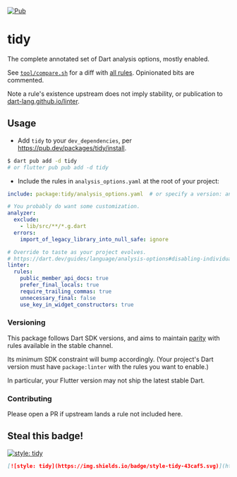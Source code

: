 [![Pub](https://img.shields.io/pub/v/tidy.svg)](https://pub.dev/packages/tidy)

tidy
====

The complete annotated set of Dart analysis options, mostly enabled.

See [`tool/compare.sh`](tool/compare.sh) for a diff with [all rules](https://github.com/dart-lang/linter/blob/master/example/all.yaml).
Opinionated bits are commented.

Note a rule's existence upstream does not imply stability, or publication to [dart-lang.github.io/linter][].

[dart-lang.github.io/linter]: https://dart-lang.github.io/linter/lints/index.html

Usage
-----

- Add `tidy` to your `dev_dependencies`, per <https://pub.dev/packages/tidy/install>.

```sh
$ dart pub add -d tidy
# or flutter pub pub add -d tidy
```

- Include the rules in `analysis_options.yaml` at the root of your project:

```yaml
include: package:tidy/analysis_options.yaml  # or specify a version: analysis_options.1.0.0.yaml

# You probably do want some customization.
analyzer:
  exclude:
    - lib/src/**/*.g.dart
  errors:
    import_of_legacy_library_into_null_safe: ignore

# Override to taste as your project evolves.
# https://dart.dev/guides/language/analysis-options#disabling-individual-rules
linter:
  rules:
    public_member_api_docs: true
    prefer_final_locals: true
    require_trailing_commas: true
    unnecessary_final: false
    use_key_in_widget_constructors: true
```

### Versioning

This package follows Dart SDK versions, and aims to maintain [parity][] with rules available in the stable channel.

Its minimum SDK constraint will bump accordingly.  (Your project's Dart version must have `package:linter` with the rules you want to enable.)

In particular, your Flutter version may not ship the latest stable Dart.

[parity]: https://github.com/dart-lang/sdk/blob/master/CHANGELOG.md#linter-1

### Contributing

Please open a PR if upstream lands a rule not included here.

Steal this badge!
-----------------

[![style: tidy](https://img.shields.io/badge/style-tidy-43caf5.svg)](https://pub.dev/packages/tidy)

```md
[![style: tidy](https://img.shields.io/badge/style-tidy-43caf5.svg)](https://pub.dev/packages/tidy)
```
